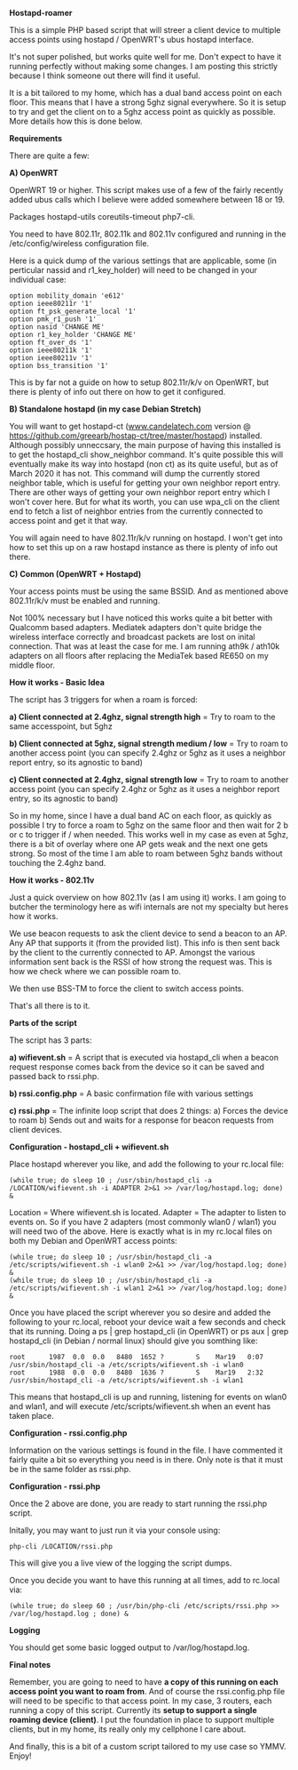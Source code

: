 **Hostapd-roamer**

This is a simple PHP based script that will streer a client device to multiple access points using hostapd / OpenWRT's ubus hostapd interface.

It's not super polished, but works quite well for me. Don't expect to have it running perfectly without making some changes. I am posting this strictly because I think someone out there will find it useful.

It is a bit tailored to my home, which has a dual band access point on each floor. This means that I have a strong 5ghz signal everywhere. So it is setup to try and get the client on to a 5ghz access point as quickly as possible. More details how this is done below.

**Requirements**

There are quite a few:

**A) OpenWRT**

OpenWRT 19 or higher. This script makes use of a few of the fairly recently added ubus calls which I believe were added somewhere between 18 or 19.

Packages hostapd-utils coreutils-timeout php7-cli.

You need to have 802.11r, 802.11k and 802.11v configured and running in the /etc/config/wireless configuration file.

Here is a quick dump of the various settings that are applicable, some (in perticular nassid and r1_key_holder) will need to be changed in your individual case:

```
option mobility_domain 'e612'
option ieee80211r '1'
option ft_psk_generate_local '1'
option pmk_r1_push '1'
option nasid 'CHANGE ME'
option r1_key_holder 'CHANGE ME'
option ft_over_ds '1'
option ieee80211k '1'
option ieee80211v '1'
option bss_transition '1'
```

This is by far not a guide on how to setup 802.11r/k/v on OpenWRT, but there is plenty of info out there on how to get it configured.

**B) Standalone hostapd (in my case Debian Stretch)**

You will want to get hostapd-ct (www.candelatech.com version @ https://github.com/greearb/hostap-ct/tree/master/hostapd) installed. Although possibly unneccsary, the main purpose of having this installed is to get the hostapd_cli show_neighbor command. It's quite possible this will eventually make its way into hostapd (non ct) as its quite useful, but as of March 2020 it has not. This command will dump the currently stored neighbor table, which is useful for getting your own neighbor report entry. There are other ways of getting your own neighbor report entry which I won't cover here. But for what its worth, you can use wpa_cli on the client end to fetch a list of neighbor entries from the currently connected to access point and get it that way.

You will again need to have 802.11r/k/v running on hostapd. I won't get into how to set this up on a raw hostapd instance as there is plenty of info out there.

**C) Common (OpenWRT + Hostapd)**

Your access points must be using the same BSSID. And as mentioned above 802.11r/k/v must be enabled and running.

Not 100% necessary but I have noticed this works quite a bit better with Qualcomm based adapters. Mediatek adapters don't quite bridge the wireless interface correctly and broadcast packets are lost on inital connection. That was at least the case for me. I am running ath9k / ath10k adapters on all floors after replacing the MediaTek based RE650 on my middle floor.

**How it works - Basic Idea**

The script has 3 triggers for when a roam is forced:

**a) Client connected at 2.4ghz, signal strength high** = Try to roam to the same accesspoint, but 5ghz

**b) Client connected at 5ghz, signal strength medium / low** = Try to roam to another access point (you can specify 2.4ghz or 5ghz as it uses a neighbor report entry, so its agnostic to band)

**c) Client connected at 2.4ghz, signal strength low** = Try to roam to another access point (you can specify 2.4ghz or 5ghz as it uses a neighbor report entry, so its agnostic to band)

So in my home, since I have a dual band AC on each floor, as quickly as possible I try to force a roam to 5ghz on the same floor and then wait for 2 b or c to trigger if / when needed. This works well in my case as even at 5ghz, there is a bit of overlay where one AP gets weak and the next one gets strong. So most of the time I am able to roam between 5ghz bands without touching the 2.4ghz band.

**How it works - 802.11v**

Just a quick overview on how 802.11v (as I am using it) works. I am going to butcher the terminology here as wifi internals are not my specialty but heres how it works.

We use beacon requests to ask the client device to send a beacon to an AP. Any AP that supports it (from the provided list). This info is then sent back by the client to the currently connected to AP. Amongst the various information sent back is the RSSI of how strong the request was. This is how we check where we can possible roam to.

We then use BSS-TM to force the client to switch access points.

That's all there is to it.

**Parts of the script**

The script has 3 parts:

**a) wifievent.sh** = A script that is executed via hostapd_cli when a beacon request response comes back from the device so it can be saved and passed back to rssi.php.

**b) rssi.config.php** = A basic confirmation file with various settings

**c) rssi.php** = The infinite loop script that does 2 things: a) Forces the device to roam b) Sends out and waits for a response for beacon requests from client devices.

**Configuration - hostapd_cli + wifievent.sh**

Place hostapd wherever you like, and add the following to your rc.local file:

```
(while true; do sleep 10 ; /usr/sbin/hostapd_cli -a /LOCATION/wifievent.sh -i ADAPTER 2>&1 >> /var/log/hostapd.log; done) &
```

Location = Where wifievent.sh is located.
Adapter = The adapter to listen to events on. So if you have 2 adapters (most commonly wlan0 / wlan1) you will need two of the above. Here is exactly what is in my rc.local files on both my Debian and OpenWRT access points:

```
(while true; do sleep 10 ; /usr/sbin/hostapd_cli -a /etc/scripts/wifievent.sh -i wlan0 2>&1 >> /var/log/hostapd.log; done) &
(while true; do sleep 10 ; /usr/sbin/hostapd_cli -a /etc/scripts/wifievent.sh -i wlan1 2>&1 >> /var/log/hostapd.log; done) &
```

Once you have placed the script wherever you so desire and added the following to your rc.local, reboot your device wait a few seconds and check that its running. Doing a ps | grep hostapd_cli (in OpenWRT) or ps aux | grep hostapd_cli (in Debian / normal linux) should give you somthing like:

```
root      1987  0.0  0.0   8480  1652 ?        S    Mar19   0:07 /usr/sbin/hostapd_cli -a /etc/scripts/wifievent.sh -i wlan0
root      1988  0.0  0.0   8480  1636 ?        S    Mar19   2:32 /usr/sbin/hostapd_cli -a /etc/scripts/wifievent.sh -i wlan1
```

This means that hostapd_cli is up and running, listening for events on wlan0 and wlan1, and will execute /etc/scripts/wifievent.sh when an event has taken place.

**Configuration - rssi.config.php**

Information on the various settings is found in the file. I have commented it fairly quite a bit so everything you need is in there. Only note is that it must be in the same folder as rssi.php.

**Configuration - rssi.php**

Once the 2 above are done, you are ready to start running the rssi.php script.

Initally, you may want to just run it via your console using:

```
php-cli /LOCATION/rssi.php
```

This will give you a live view of the logging the script dumps.

Once you decide you want to have this running at all times, add to rc.local via:

```
(while true; do sleep 60 ; /usr/bin/php-cli /etc/scripts/rssi.php >> /var/log/hostapd.log ; done) &
```

**Logging**

You should get some basic logged output to /var/log/hostapd.log.

**Final notes**

Remember, you are going to need to have **a copy of this running on each access point you want to roam from**. And of course the rssi.config.php file will need to be specific to that access point. In my case, 3 routers, each running a copy of this script. Currently its **setup to support a single roaming device (client)**. I put the foundation in place to support multiple clients, but in my home, its really only my cellphone I care about.

And finally, this is a bit of a custom script tailored to my use case so YMMV. Enjoy!
